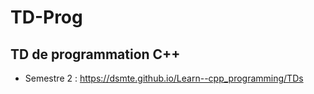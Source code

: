 # TD-Prog

## TD de programmation C++ 
- Semestre 2 : 
https://dsmte.github.io/Learn--cpp_programming/TDs
